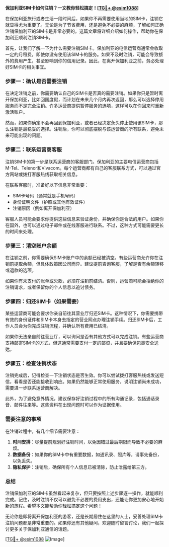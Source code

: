 **保加利亚SIM卡如何注销？一文教你轻松搞定！[[TG💪+ @esim1088](https://t.me/s/esim1088)]**

在保加利亚旅行或者生活一段时间后，如果你不再需要使用当地的SIM卡，注销它就显得尤为重要了。无论是为了节省费用，还是避免不必要的麻烦，了解如何正确注销保加利亚的SIM卡是非常必要的。这篇文章将详细介绍如何操作，帮助你在保加利亚顺利注销SIM卡。

首先，让我们了解一下为什么需要注销SIM卡。保加利亚的电信运营商通常会收取一定的月租费，即使你没有使用该SIM卡的服务。如果不及时注销，可能会导致额外的费用产生，甚至影响到你的信用记录。因此，在离开保加利亚之前，务必处理好SIM卡的相关事宜。

### 步骤一：确认是否需要注销

在决定注销之前，你需要确认自己的SIM卡是否真的需要注销。如果你只是暂时离开保加利亚，比如回国度假，而计划在未来几个月内再次返回，那么可以选择停用服务而不是完全注销。许多运营商提供暂停服务的选项，这样可以在你回来时重新激活账户。

然而，如果你确定不会再回到保加利亚，或者已经决定永久停止使用该SIM卡，那么注销是最稳妥的选择。注销后，你可以彻底摆脱与该运营商的所有联系，避免未来可能出现的问题。

### 步骤二：联系运营商客服

注销SIM卡的第一步是联系运营商的客服部门。保加利亚的主要电信运营商包括M-Tel、Telenor和Vivacom。每个运营商都有自己的客服联系方式，可以通过官方网站或拨打客服热线获取相关信息。

在联系客服时，准备好以下信息非常重要：
- SIM卡号码（通常就是手机号码）
- 身份证明文件（护照或其他有效证件）
- 注销原因（例如离开保加利亚）

客服人员可能会要求你提供这些信息来验证身份，并确保你是合法的用户。如果你在国外，也可以通过电子邮件或在线客服进行联系。不过，这种方式可能需要更长的时间来处理。

### 步骤三：清空账户余额

在注销之前，你需要确保SIM卡账户中的余额已经被清空。有些运营商允许你在注销前提取余额，但具体政策因公司而异。建议提前咨询客服，了解是否有余额转移或退款的选项。

如果你有未支付的账单或欠款，必须在注销前结清。否则，运营商可能会拒绝你的注销请求，或者保留你的个人信息以追讨债务。

### 步骤四：归还SIM卡（如果需要）

某些运营商可能会要求你亲自前往其营业厅归还SIM卡。这种情况下，你需要携带有效的身份证件和SIM卡本身去指定的营业网点办理注销手续。归还SIM卡后，工作人员会为你完成注销流程，并确认所有费用已结清。

如果你无法亲自前往营业厅，可以询问是否有其他方式可以完成注销。有些运营商支持邮寄SIM卡的方式，但这通常需要支付一定的邮资，并且要确保包裹安全送达。

### 步骤五：检查注销状态

注销完成后，记得检查一下注销状态是否生效。你可以尝试拨打客服热线或发送短信，看看是否还能接收到响应。如果仍然能够正常使用服务，说明注销尚未成功，需要进一步联系运营商解决。

此外，为了避免意外情况，建议保存好注销过程中的所有沟通记录，包括通话录音、邮件往来等。这些资料在出现问题时可以作为证据使用。

### 需要注意的事项

在注销过程中，有几个细节需要注意：
1. **时间安排**：尽量提前规划好注销时间，以免因错过最后期限而导致不必要的麻烦。
2. **数据备份**：如果你的SIM卡中有重要数据，如通讯录、照片等，请事先备份，以免丢失。
3. **隐私保护**：注销后，确保所有个人信息已被清除，防止泄露给第三方。

### 总结

注销保加利亚的SIM卡虽然看起来复杂，但只要按照上述步骤逐一操作，就能顺利完成。记住，及时注销不仅可以避免不必要的费用支出，还能让你更加安心地开始新的旅程。希望本文能帮助你轻松搞定这个问题！

无论你是即将离开保加利亚的游客，还是长期居住在这里的人士，妥善处理SIM卡注销问题都是非常重要的。如果你还有其他疑问，欢迎随时留言讨论，我们一起探讨更多关于保加利亚通信的话题。

[[TG💪+ @esim1088](https://t.me/s/esim1088) ![Image](https://i.postimg.cc/4NQfJmqS/Snipaste-2025-05-13-00-14-12.png)]